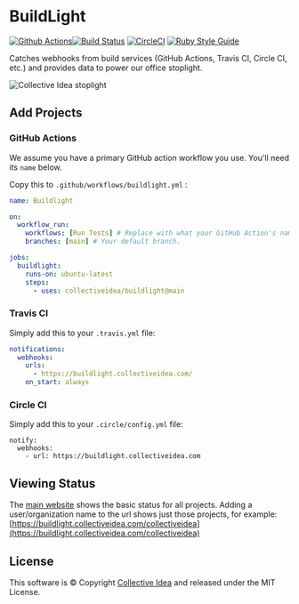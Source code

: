 # BuildLight

[![Github Actions](https://github.com/collectiveidea/buildlight/actions/workflows/ci.yml/badge.svg)](https://github.com/collectiveidea/buildlight/actions/workflows/ci.yml)[![Build Status](https://travis-ci.org/collectiveidea/buildlight.svg?branch=master)](https://travis-ci.org/collectiveidea/buildlight) [![CircleCI](https://circleci.com/gh/collectiveidea/buildlight.svg?style=shield)](https://circleci.com/gh/collectiveidea/buildlight) [![Ruby Style Guide](https://img.shields.io/badge/code_style-standard-brightgreen.svg)](https://github.com/testdouble/standard)

Catches webhooks from build services (GitHub Actions, Travis CI, Circle CI, etc.) and provides data to power our office stoplight.

![Collective Idea stoplight](https://buildlight.collectiveidea.com/collectiveidea.gif)

## Add Projects

### GitHub Actions

We assume you have a primary GitHub action workflow you use. You'll need its `name` below.

Copy this to `.github/workflows/buildlight.yml` :

```yaml
name: Buildlight

on:
  workflow_run:
    workflows: [Run Tests] # Replace with what your GitHub Action's name is
    branches: [main] # Your default branch.

jobs:
  buildlight:
    runs-on: ubuntu-latest
    steps:
      - uses: collectiveidea/buildlight@main
```

### Travis CI

Simply add this to your `.travis.yml` file:

```yaml
notifications:
  webhooks:
    urls:
      - https://buildlight.collectiveidea.com/
    on_start: always
```

### Circle CI

Simply add this to your `.circle/config.yml` file:

```
notify:
  webhooks:
    - url: https://buildlight.collectiveidea.com
```

## Viewing Status

The [main website](https://buildlight.collectiveidea.com/) shows the basic status for all projects. Adding a user/organization name to the url shows just those projects, for example: [https://buildlight.collectiveidea.com/collectiveidea](https://buildlight.collectiveidea.com/collectiveidea)

## License

This software is © Copyright [Collective Idea](http://collectiveidea.com) and released under the MIT License.
